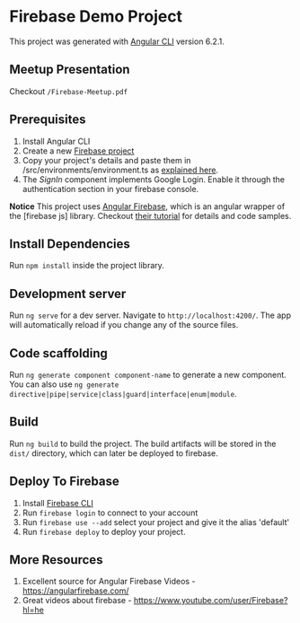 # Firebase Demo Project

This project was generated with [Angular CLI](https://github.com/angular/angular-cli) version 6.2.1.

## Meetup Presentation

Checkout `/Firebase-Meetup.pdf`

## Prerequisites
1. Install Angular CLI
2. Create a new [Firebase project](https://console.firebase.google.com/)
3. Copy your project's details and paste them in /src/environments/environment.ts as [explained here](https://firebase.google.com/docs/web/setup).
4. The _SignIn_ component implements Google Login. Enable it through the authentication section in your firebase console.

**Notice** This project uses [Angular Firebase](https://github.com/angular/angularfire2), which is an angular wrapper of the [firebase js] library. Checkout [their tutorial](https://github.com/angular/angularfire2/blob/master/docs/install-and-setup.md) for details and code samples.

## Install Dependencies

Run `npm install` inside the project library.

## Development server

Run `ng serve` for a dev server. Navigate to `http://localhost:4200/`. The app will automatically reload if you change any of the source files.

## Code scaffolding

Run `ng generate component component-name` to generate a new component. You can also use `ng generate directive|pipe|service|class|guard|interface|enum|module`.

## Build

Run `ng build` to build the project. The build artifacts will be stored in the `dist/` directory, which can later be deployed to firebase.

## Deploy To Firebase

1. Install [Firebase CLI](https://firebase.google.com/docs/cli/)
2. Run `firebase login` to connect to your account
3. Run `firebase use --add` select your project and give it the alias 'default'
4. Run `firebase deploy` to deploy your project.

## More Resources

1. Excellent source for Angular Firebase Videos - https://angularfirebase.com/
2. Great videos about firebase - https://www.youtube.com/user/Firebase?hl=he
